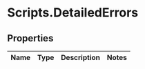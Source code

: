 # Scripts.DetailedErrors

## Properties
Name | Type | Description | Notes
------------ | ------------- | ------------- | -------------
